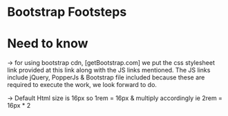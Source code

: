 # Bootstrap Footsteps

# Need to know

-> for using bootstrap cdn, [getBootstrap.com] we put the css stylesheet link provided at this link along with the JS links mentioned. The JS links include jQuery, PopperJs & Bootstrap file included because these are required to execute the work, we look forward to do.

-> Default Html size is 16px so 1rem = 16px & multiply accordingly ie 2rem = 16px \* 2
